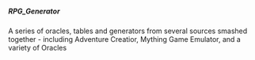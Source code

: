##### RPG_Generator
A series of oracles, tables and generators from several sources smashed together - including Adventure Creatior, Mything Game Emulator, and a variety of Oracles